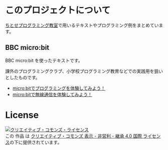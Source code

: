 # このプロジェクトについて

[ちとせプログラミング教室](https://www.facebook.com/techitose/)で用いるテキストやプログラミング例をまとめています。


## BBC micro:bit

BBC micro:bit を使ったテキストです。

課外のプログラミングクラブ、小学校プログラミング教育などでの実践用を狙いとしたものです。

- [micro:bitでプログラミングを体験してみよう！](./introductory_course)
- [micro:bitで無線通信を体験してみよう！](./bluetooth)

# License

<p><a rel="license" href="http://creativecommons.org/licenses/by-nc-sa/4.0/"><img alt="クリエイティブ・コモンズ・ライセンス" style="border-width:0" src="https://i.creativecommons.org/l/by-nc-sa/4.0/88x31.png" /></a><br />この 作品 は <a rel="license" href="http://creativecommons.org/licenses/by-nc-sa/4.0/deed.ja">クリエイティブ・コモンズ 表示 - 非営利 - 継承 4.0 国際 ライセンス</a>の下に提供されています。</p>
